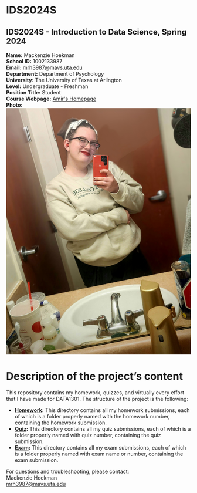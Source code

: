 # IDS2024S

## **IDS2024S - Introduction to Data Science, Spring 2024**  
**Name:** Mackenzie Hoekman  
**School ID:** 1002133987  
**Email:** mrh3987@mavs.uta.edu  
**Department:** Department of Psychology  
**University:** The University of Texas at Arlington  
**Level:** Undergraduate - Freshman  
**Position Title:** Student  
**Course Webpage:** [Amir's Homepage](https://www.cdslab.org/IDS2024S/)  
**Photo:** ![a photo of Mackenzie](20231129_173905~2.jpg)  

# Description of the project’s content
This repository contains my homework, quizzes, and virtually every effort that I have made for DATA1301. The structure of the project is the following:  
+ **[Homework](./hw):** This directory contains all my homework submissions, each of which is a folder properly named with the homework number, containing the homework submission.  
+ **[Quiz](./quiz):** This directory contains all my quiz submissions, each of which is a folder properly named with quiz number, containing the quiz submission.  
+ **[Exam](./exam):** This directory contains all my exam submissions, each of which is a folder properly named with exam name or number, containing the exam submission.  
  
For questions and troubleshooting, please contact:  
Mackenzie Hoekman  
mrh3987@mavs.uta.edu  
